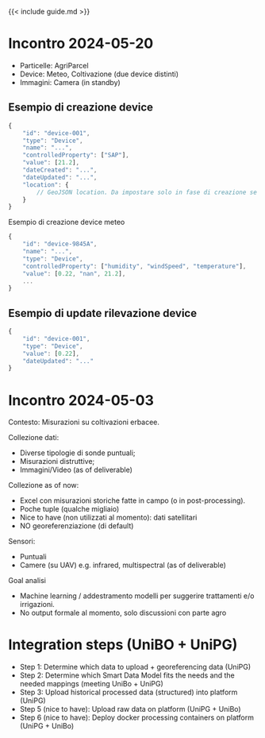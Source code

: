 {{< include guide.md >}}

# Incontro 2024-05-20

- Particelle: AgriParcel
- Device: Meteo, Coltivazione (due device distinti)
- Immagini: Camera (in standby)

## Esempio di creazione device

```js
{
    "id": "device-001",
    "type": "Device",
    "name": "...",
    "controlledProperty": ["SAP"],
    "value": [21.2],
    "dateCreated": "...",
    "dateUpdated": "...",
    "location": {
        // GeoJSON location. Da impostare solo in fase di creazione se sensore è statico
    }
}
```

Esempio di creazione device meteo
```js
{
    "id": "device-9845A",
    "name": "...",
    "type": "Device",
    "controlledProperty": ["humidity", "windSpeed", "temperature"],
    "value": [0.22, "nan", 21.2],
    ...
}
```

## Esempio di update rilevazione device

```js
{
    "id": "device-001",
    "type": "Device",
    "value": [0.22],
    "dateUpdated": "..."
}
```

# Incontro 2024-05-03

Contesto:  Misurazioni su coltivazioni erbacee.

Collezione dati:

- Diverse tipologie di sonde puntuali;
- Misurazioni distruttive;
- Immagini/Video (as of deliverable)

Collezione as of now:

- Excel con misurazioni storiche fatte in campo (o in post-processing).
- Poche tuple (qualche migliaio)
- Nice to have (non utilizzati al momento): dati satellitari 
- NO georeferenziazione (di default)

Sensori:

- Puntuali
- Camere (su UAV) e.g. infrared, multispectral (as of deliverable)

Goal analisi

- Machine learning / addestramento modelli per suggerire trattamenti e/o irrigazioni.
- No output formale al momento, solo discussioni con parte agro

# Integration steps (UniBO + UniPG)

- Step 1: Determine which data to upload + georeferencing data (UniPG)
- Step 2: Determine which Smart Data Model fits the needs and the needed mappings (meeting UniBo + UniPG)
- Step 3: Upload historical processed data (structured) into platform (UniPG)
- Step 5 (nice to have): Upload raw data on platform (UniPG + UniBo)
- Step 6 (nice to have): Deploy docker processing containers on platform (UniPG + UniBo)
